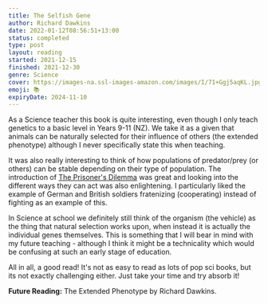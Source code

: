 ```yaml
---
title: The Selfish Gene
author: Richard Dawkins
date: 2022-01-12T08:56:51+13:00
status: completed
type: post
layout: reading
started: 2021-12-15
finished: 2021-12-30
genre: Science
cover: https://images-na.ssl-images-amazon.com/images/I/71+Ggj5aqKL.jpg
emoji: 📚
expiryDate: 2024-11-10
---
```


As a Science teacher this book is quite interesting, even though I only teach genetics to a basic level in Years 9-11 (NZ). We take it as a given that animals can be naturally selected for their influence of others (the extended phenotype) although I never specifically state this when teaching.

It was also really interesting to think of how populations of predator/prey (or others) can be stable depending on their type of population. The introduction of [The Prisoner\'s Dilemma](https://en.wikipedia.org/wiki/Prisoner%27s_dilemma) was great and looking into the different ways they can act was also enlightening. I particularly liked the example of German and British soldiers fratenizing (cooperating) instead of fighting as an example of this.

In Science at school we definitely still think of the organism (the vehicle) as the thing that natural selection works upon, when instead it is actually the individual genes themselves. This is something that I will bear in mind with my future teaching - although I think it might be a technicality which would be confusing at such an early stage of education.

All in all, a good read! It's not as easy to read as lots of pop sci books, but its not exactly challenging either. Just take your time and try absorb it!

__Future Reading:__ The Extended Phenotype by Richard Dawkins.
